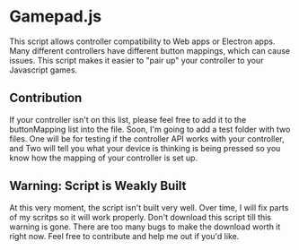 # Gamepad.js
This script allows controller compatibility to Web apps or Electron apps. Many different controllers have different button mappings, which can cause issues. This script makes it easier to "pair up" your controller to your Javascript games.

## Contribution
If your controller isn't on this list, please feel free to add it to the buttonMapping list into the file.
Soon, I'm going to add a test folder with two files. One will be for testing if the controller API works with your controller, and Two will tell you what your device is thinking is being pressed so you know how the mapping of your controller is set up.

## Warning: Script is Weakly Built
At this very moment, the script isn't built very well. Over time, I will fix parts of my scritps so it will work properly. Don't download this script till this warning is gone. There are too many bugs to make the download worth it right now. Feel free to contribute and help me out if you'd like.
